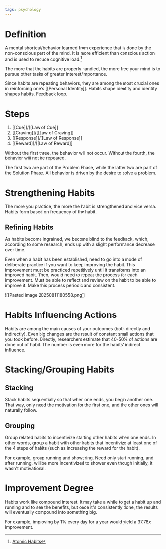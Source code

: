```yaml
---
tags: psychology
---
```


# Definition

A mental shortcut/behavior learned from experience that is done by the non-conscious part of the mind. It is more efficient than conscious action and is used to reduce cognitive load.[^1]

The more that the habits are properly handled, the more free your mind is to pursue other tasks of greater interest/importance.

Since habits are repeating behaviors, they are among the most crucial ones in reinforcing one's [[Personal Identity]]. Habits shape identity and identity shapes habits. Feedback loop.


# Steps

1) [[Cue]]/[[Law of Cue]]
2) [[Craving]]/[[Law of Craving]]
3) [[Response]]/[[Law of Response]]
4) [[Reward]]/[[Law of Reward]]

Without the first three, the behavior will not occur. Without the fourth, the behavior will not be repeated.

The first two are part of the Problem Phase, while the latter two are part of the Solution Phase. All behavior is driven by the desire to solve a problem.

# Strengthening Habits
The more you practice, the more the habit is strengthened and vice versa. Habits form based on frequency of the habit.

## Refining Habits
As habits become ingrained, we become blind to the feedback, which, according to some research, ends up with a slight performance decrease over time.

Even when a habit has been established, need to go into a mode of deliberate practice if you want to keep improving the habit. This improvement must be practiced repetitively until it transforms into an improved habit. Then, would need to repeat the process for each improvement. Must be able to reflect and review on the habit to be able to improve it. Make this process periodic and consistent.

![[Pasted image 20250811180558.png]]

# Habits Influencing Actions
Habits are among the main causes of your outcomes (both directly and indirectly). Even big changes are the result of constant small actions that you took before. Directly, researchers estimate that 40-50% of actions are done out of habit. The number is even more for the habits' indirect influence.

# Stacking/Grouping Habits
## Stacking
Stack habits sequentially so that when one ends, you begin another one. That way, only need the motivation for the first one, and the other ones will naturally follow.

## Grouping
Group related habits to incentivize starting other habits when one ends. In other words, group a habit with other habits that incentivize at least one of the 4 steps of habits (such as increasing the reward for the habit).

For example, group running and showering. Need only start running, and after running, will be more incentivized to shower even though initially, it wasn't motivational.

# Improvement Degree
Habits work like compound interest. It may take a while to get a habit up and running and to see the benefits, but once it's consistently done, the results will eventually compound into something big.

For example, improving by $1\%$ every day for a year would yield a $37.78x$ improvement.

[^1]: [Atomic Habits](zotero://open-pdf/library/items/N7HGMVC4?page=1)